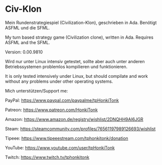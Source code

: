 # Civ-Klon
Mein Rundenstrategiespiel (Civilization-Klon), geschrieben in Ada.
Benötigt ASFML und die SFML.

My turn based strategy game (Civilization clone), written in Ada.
Requires ASFML and the SFML.

Version: 0.00.9810

Wird nur unter Linux intensiv getestet, sollte aber auch unter anderen Betriebssystemen problemlos kompilieren und funktionieren.

It is only tested intensively under Linux, but should compilate and work without any problems under other operating systems.

Mich unterstützen/Support me:

PayPal: https://www.paypal.com/paypalme/tpHonkiTonk

Patreon: https://www.patreon.com/HonkiTonk

Amazon: https://www.amazon.de/registry/wishlist/2DNQHH9AI6JGR

Steam: https://steamcommunity.com/profiles/76561197989126693/wishlist

Tipeee: https://www.tipeeestream.com/tphonkitonk/donation

YouTube: https://www.youtube.com/user/tpHonkiTonk

Twitch: https://www.twitch.tv/tphonkitonk